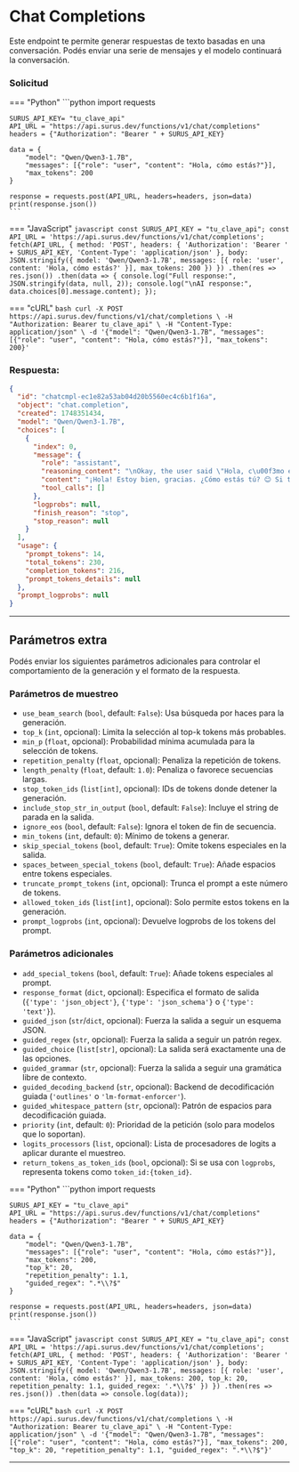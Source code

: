 # Chat Completions

Este endpoint te permite generar respuestas de texto basadas en una conversación. Podés enviar una serie de mensajes y el modelo continuará la conversación.

### Solicitud

=== "Python"
    ```python
    import requests

    SURUS_API_KEY= "tu_clave_api"
    API_URL = "https://api.surus.dev/functions/v1/chat/completions"
    headers = {"Authorization": "Bearer " + SURUS_API_KEY}

    data = {
        "model": "Qwen/Qwen3-1.7B",
        "messages": [{"role": "user", "content": "Hola, cómo estás?"}],
        "max_tokens": 200
    }

    response = requests.post(API_URL, headers=headers, json=data)
    print(response.json())
    ```

=== "JavaScript"
    ```javascript
    const SURUS_API_KEY = "tu_clave_api";
    const API_URL = 'https://api.surus.dev/functions/v1/chat/completions';
    fetch(API_URL, {
        method: 'POST',
        headers: {
            'Authorization': 'Bearer ' + SURUS_API_KEY,
            'Content-Type': 'application/json'
        },
        body: JSON.stringify({
            model: 'Qwen/Qwen3-1.7B',
            messages: [{ role: 'user', content: 'Hola, cómo estás?' }],
            max_tokens: 200
        })
    })
    .then(res => res.json())
    .then(data => {
        console.log("Full response:", JSON.stringify(data, null, 2));
        console.log("\nAI response:", data.choices[0].message.content);
    });
    ```

=== "cURL"
    ```bash
    curl -X POST https://api.surus.dev/functions/v1/chat/completions \
      -H "Authorization: Bearer tu_clave_api" \
      -H "Content-Type: application/json" \
      -d '{"model": "Qwen/Qwen3-1.7B", "messages": [{"role": "user", "content": "Hola, cómo estás?"}], "max_tokens": 200}'
    ```

### Respuesta:

```json
{
  "id": "chatcmpl-ec1e82a53ab04d20b5560ec4c6b1f16a",
  "object": "chat.completion",
  "created": 1748351434,
  "model": "Qwen/Qwen3-1.7B",
  "choices": [
    {
      "index": 0,
      "message": {
        "role": "assistant",
        "reasoning_content": "\nOkay, the user said \"Hola, c\u00f3mo est\u00e1s?\" which is Spanish for \"Hello, how are you?\" I need to respond in a friendly and helpful way.\n\nFirst, I should acknowledge their greeting. Maybe say \"\u00a1Hola!\" to keep the conversation friendly. Then, I should mention that I'm doing well, but I should also invite them to ask questions. That way, they feel comfortable asking for help if needed.\n\nI should make sure the response is in Spanish, as the user started with Spanish. Let me check the grammar and flow. \"\u00a1Hola! Estoy bien, gracias. \u00bfC\u00f3mo est\u00e1s t\u00fa?\" That sounds good. Then add an emoji to keep it friendly. Maybe end with a question to encourage them to ask anything. \n\nI should also consider if there's any cultural nuance I need to be aware of. Since it's a simple greeting, probably not much, but it's good to keep the tone warm and approachable. Alright,",
        "content": "¡Hola! Estoy bien, gracias. ¿Cómo estás tú? 😊 Si tienes alguna pregunta o necesitas ayuda, ¡no dudes en decírmelo!",
        "tool_calls": []
      },
      "logprobs": null,
      "finish_reason": "stop",
      "stop_reason": null
    }
  ],
  "usage": {
    "prompt_tokens": 14,
    "total_tokens": 230,
    "completion_tokens": 216,
    "prompt_tokens_details": null
  },
  "prompt_logprobs": null
}
```

---

## Parámetros extra

Podés enviar los siguientes parámetros adicionales para controlar el comportamiento de la generación y el formato de la respuesta.

### Parámetros de muestreo

- `use_beam_search` (`bool`, default: `False`): Usa búsqueda por haces para la generación.
- `top_k` (`int`, opcional): Limita la selección al top-k tokens más probables.
- `min_p` (`float`, opcional): Probabilidad mínima acumulada para la selección de tokens.
- `repetition_penalty` (`float`, opcional): Penaliza la repetición de tokens.
- `length_penalty` (`float`, default: `1.0`): Penaliza o favorece secuencias largas.
- `stop_token_ids` (`list[int]`, opcional): IDs de tokens donde detener la generación.
- `include_stop_str_in_output` (`bool`, default: `False`): Incluye el string de parada en la salida.
- `ignore_eos` (`bool`, default: `False`): Ignora el token de fin de secuencia.
- `min_tokens` (`int`, default: `0`): Mínimo de tokens a generar.
- `skip_special_tokens` (`bool`, default: `True`): Omite tokens especiales en la salida.
- `spaces_between_special_tokens` (`bool`, default: `True`): Añade espacios entre tokens especiales.
- `truncate_prompt_tokens` (`int`, opcional): Trunca el prompt a este número de tokens.
- `allowed_token_ids` (`list[int]`, opcional): Solo permite estos tokens en la generación.
- `prompt_logprobs` (`int`, opcional): Devuelve logprobs de los tokens del prompt.

### Parámetros adicionales

- `add_special_tokens` (`bool`, default: `True`): Añade tokens especiales al prompt.
- `response_format` (`dict`, opcional): Especifica el formato de salida (`{'type': 'json_object'}`, `{'type': 'json_schema'}` o `{'type': 'text'}`).
- `guided_json` (`str`/`dict`, opcional): Fuerza la salida a seguir un esquema JSON.
- `guided_regex` (`str`, opcional): Fuerza la salida a seguir un patrón regex.
- `guided_choice` (`list[str]`, opcional): La salida será exactamente una de las opciones.
- `guided_grammar` (`str`, opcional): Fuerza la salida a seguir una gramática libre de contexto.
- `guided_decoding_backend` (`str`, opcional): Backend de decodificación guiada (`'outlines'` o `'lm-format-enforcer'`).
- `guided_whitespace_pattern` (`str`, opcional): Patrón de espacios para decodificación guiada.
- `priority` (`int`, default: `0`): Prioridad de la petición (solo para modelos que lo soportan).
- `logits_processors` (`list`, opcional): Lista de procesadores de logits a aplicar durante el muestreo.
- `return_tokens_as_token_ids` (`bool`, opcional): Si se usa con `logprobs`, representa tokens como `token_id:{token_id}`.

=== "Python"
    ```python
    import requests

    SURUS_API_KEY = "tu_clave_api"
    API_URL = "https://api.surus.dev/functions/v1/chat/completions"
    headers = {"Authorization": "Bearer " + SURUS_API_KEY}

    data = {
        "model": "Qwen/Qwen3-1.7B",
        "messages": [{"role": "user", "content": "Hola, cómo estás?"}],
        "max_tokens": 200,
        "top_k": 20,
        "repetition_penalty": 1.1,
        "guided_regex": ".*\\?$"
    }

    response = requests.post(API_URL, headers=headers, json=data)
    print(response.json())
    ```

=== "JavaScript"
    ```javascript
    const SURUS_API_KEY = "tu_clave_api";
    const API_URL = 'https://api.surus.dev/functions/v1/chat/completions';
    fetch(API_URL, {
        method: 'POST',
        headers: {
            'Authorization': 'Bearer ' + SURUS_API_KEY,
            'Content-Type': 'application/json'
        },
        body: JSON.stringify({
            model: 'Qwen/Qwen3-1.7B',
            messages: [{ role: 'user', content: 'Hola, cómo estás?' }],
            max_tokens: 200,
            top_k: 20,
            repetition_penalty: 1.1,
            guided_regex: '.*\\?$'
        })
    })
    .then(res => res.json())
    .then(data => console.log(data));
    ```

=== "cURL"
    ```bash
    curl -X POST https://api.surus.dev/functions/v1/chat/completions \
      -H "Authorization: Bearer tu_clave_api" \
      -H "Content-Type: application/json" \
      -d '{"model": "Qwen/Qwen3-1.7B", "messages": [{"role": "user", "content": "Hola, cómo estás?"}], "max_tokens": 200, "top_k": 20, "repetition_penalty": 1.1, "guided_regex": ".*\\?$"}'
    ```

---